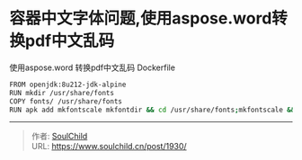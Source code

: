 # 容器中文字体问题,使用aspose.word转换pdf中文乱码

<!--more-->
使用aspose.word 转换pdf中文乱码
Dockerfile
```bash
FROM openjdk:8u212-jdk-alpine
RUN mkdir /usr/share/fonts
COPY fonts/ /usr/share/fonts
RUN apk add mkfontscale mkfontdir && cd /usr/share/fonts;mkfontscale && cd /usr/share/fonts;mkfontdir;rm -fr /var/cache/apk/*
```


---

> 作者: [SoulChild](https://www.soulchild.cn)  
> URL: https://www.soulchild.cn/post/1930/  

